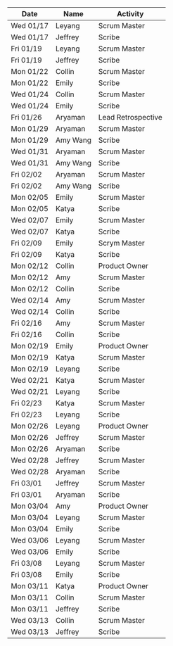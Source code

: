 | Date      | Name              | Activity                                               |
|-----------|-------------------|--------------------------------------------------------|
| Wed 01/17 | Leyang            | Scrum Master                                           | 
| Wed 01/17 | Jeffrey           | Scribe                                                 |   
| Fri 01/19 | Leyang            | Scrum Master                                           | 
| Fri 01/19 | Jeffrey           | Scribe                                                 | 
| Mon 01/22 | Collin            | Scrum Master                                           | 
| Mon 01/22 | Emily             | Scribe                                                 | 
| Wed 01/24 | Collin            | Scrum Master                                           | 
| Wed 01/24 | Emily             | Scribe                                                 | 
| Fri 01/26 | Aryaman           | Lead Retrospective                                     |
| Mon 01/29 | Aryaman           | Scrum Master                                           |
| Mon 01/29 | Amy Wang          | Scribe                                                 |               
| Wed 01/31 | Aryaman           | Scrum Master                                           |
| Wed 01/31 | Amy Wang          | Scribe                                                 |
| Fri 02/02 | Aryaman           | Scrum Master                                         
| Fri 02/02 | Amy Wang          | Scribe
| Mon 02/05 | Emily           | Scrum Master
| Mon 02/05 | Katya          | Scribe
| Wed 02/07 | Emily           | Scrum Master
| Wed 02/07 | Katya          | Scribe
| Fri 02/09 | Emily          | Scrym Master
| Fri 02/09 | Katya          | Scribe
| Mon 02/12 | Collin        | Product Owner
| Mon 02/12 | Amy        | Scrum Master
| Mon 02/12 | Collin        | Scribe
| Wed 02/14 | Amy        | Scrum Master
| Wed 02/14 | Collin        | Scribe
| Fri 02/16 | Amy        | Scrum Master
| Fri 02/16 | Collin        | Scribe
| Mon 02/19 | Emily        | Product Owner
| Mon 02/19 | Katya     | Scrum Master
| Mon 02/19 | Leyang       | Scribe
| Wed 02/21 | Katya      | Scrum Master
| Wed 02/21 | Leyang       | Scribe
| Fri 02/23 | Katya      | Scrum Master
| Fri 02/23 | Leyang       | Scribe
| Mon 02/26 | Leyang       | Product Owner
| Mon 02/26 | Jeffrey    | Scrum Master
| Mon 02/26 | Aryaman       | Scribe
| Wed 02/28 | Jeffrey    | Scrum Master
| Wed 02/28 | Aryaman       | Scribe
| Fri 03/01 | Jeffrey    | Scrum Master
| Fri 03/01 | Aryaman       | Scribe
| Mon 03/04 | Amy      | Product Owner
| Mon 03/04 | Leyang   | Scrum Master
| Mon 03/04 | Emily       | Scribe
| Wed 03/06 | Leyang   | Scrum Master
| Wed 03/06 | Emily       | Scribe
| Fri 03/08 | Leyang   | Scrum Master
| Fri 03/08 | Emily       | Scribe
| Mon 03/11 | Katya    | Product Owner
| Mon 03/11 | Collin   | Scrum Master
| Mon 03/11 | Jeffrey      | Scribe
| Wed 03/13 | Collin   | Scrum Master
| Wed 03/13 | Jeffrey      | Scribe

